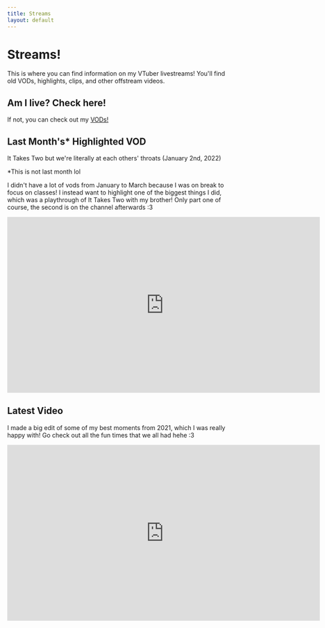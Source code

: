```yaml
---
title: Streams
layout: default
---
```

# Streams! #

This is where you can find information on my VTuber livestreams! You'll find old VODs, highlights, clips, and other offstream videos.

## Am I live? Check here! ##

<!-- Add a placeholder for the Twitch embed -->
 <div id="twitch-embed"></div>

<!-- Load the Twitch embed script -->
<script src="https://embed.twitch.tv/embed/v1.js"></script>

<!-- Create a Twitch.Embed object that will render within the "twitch-embed" root element. -->
  <script type="text/javascript">
      new Twitch.Embed("twitch-embed", {
        width: 720,
        height: 405,
        channel: "celestestarlite",
      });</script>

If not, you can check out my [VODs!](https://www.youtube.com/channel/UCoRECiPve1lMf-CPBCHYLAg)

## Last Month's* Highlighted VOD ##

It Takes Two but we're literally at each others' throats (January 2nd, 2022)

*This is not last month lol

I didn't have a lot of vods from January to March because I was on break to focus on classes! I instead want to highlight one of the biggest things I did, which was a playthrough of It Takes Two with my brother! Only part one of course, the second is on the channel afterwards :3

<iframe width="720" height="405" src="https://www.youtube.com/watch?v=tkMAOxwq7TE" title="YouTube video player" frameborder="0" allow="accelerometer; autoplay; clipboard-write; encrypted-media; gyroscope; picture-in-picture" allowfullscreen></iframe>

## Latest Video ##

I made a big edit of some of my best moments from 2021, which I was really happy with! Go check out all the fun times that we all had hehe :3

<iframe width="720" height="405" src="https://www.youtube.com/watch?v=clrYEO234G8" title="YouTube video player" frameborder="0" allow="accelerometer; autoplay; clipboard-write; encrypted-media; gyroscope; picture-in-picture" allowfullscreen></iframe>